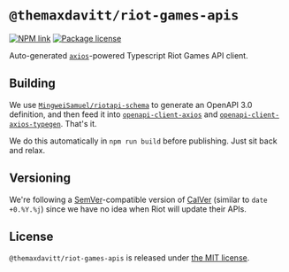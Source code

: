 # `@themaxdavitt/riot-games-apis`

[![NPM link](https://img.shields.io/npm/v/@themaxdavitt/riot-games-apis?style=flat-square)](https://npmjs.com/package/@themaxdavitt/riot-games-apis) [![Package license](https://img.shields.io/npm/l/@themaxdavitt/riot-games-apis?style=flat-square)](LICENSE) 

Auto-generated [`axios`](https://www.npmjs.com/package/axios)-powered Typescript Riot Games API client.

## Building

We use [`MingweiSamuel/riotapi-schema`](https://github.com/MingweiSamuel/riotapi-schema) to generate an OpenAPI 3.0 definition, and then feed it into 
[`openapi-client-axios`](https://www.npmjs.com/package/openapi-client-axios) and [`openapi-client-axios-typegen`](https://www.npmjs.com/package/openapi-client-axios-typegen). That's it.

We do this automatically in `npm run build` before publishing. Just sit back and relax.

## Versioning

We're following a [SemVer](https://semver.org/)-compatible version of [CalVer](https://calver.org/) (similar to `date +0.%Y.%j`) since we have no idea when Riot will update their APIs.

## License

`@themaxdavitt/riot-games-apis` is released under [the MIT license](LICENSE).
